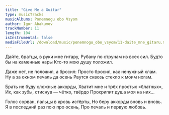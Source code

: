 ```yaml
---
title: "Give Me a Guitar"
type: musicTracks
musicAlbums: Ponemnogu obo Vsyom
author: Igor Abakumov
trackNumber: 11
length: 104
isInstrumental: false
mediaFileUrl: /download/music/ponemnogu_obo_vsyom/11-daite_mne_gitaru.mp3
---
```


Дайте, братцы, в руки мне гитару,
Рубану по струнам из всех сил.
Будто бы на каменные нары
Кто-то мою душу положил.

Даже нет, не положил, а бросил:
Просто бросил, как ненужный хлам.
Ну а за окном печаль да осень
Рвутся сквозь стекло к моим ногам.

Брать не буду сложные аккорды,
Хватит мне и трёх простых «блатных»,
Их, как зубы, стиснув — чётко, твёрдо
Прохрипит душа моя на них...

Голос сорван, пальцы в кровь истёрты,
Но беру аккорды вновь и вновь.
Я в последний раз пою про осень,
Про печаль и первую любовь.
